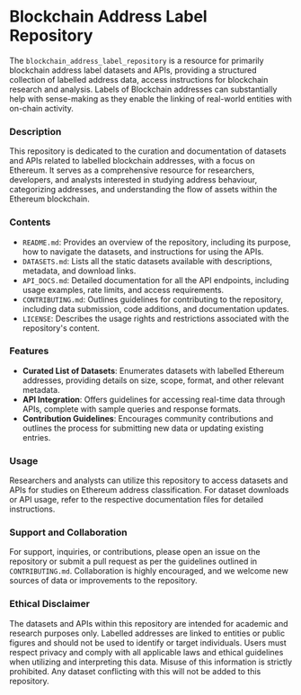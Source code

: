 # Blockchain Address Label Repository
The `blockchain_address_label_repository` is a resource for primarily blockchain address label datasets and APIs, providing a structured collection of labelled address data, access instructions for blockchain research and analysis. Labels of Blockchain addresses can substantially help with sense-making as they enable the linking of real-world entities with on-chain activity. 


### Description

This repository is dedicated to the curation and documentation of datasets and APIs related to labelled blockchain addresses, with a focus on Ethereum. It serves as a comprehensive resource for researchers, developers, and analysts interested in studying address behaviour, categorizing addresses, and understanding the flow of assets within the Ethereum blockchain.

### Contents

- `README.md`: Provides an overview of the repository, including its purpose, how to navigate the datasets, and instructions for using the APIs.
- `DATASETS.md`: Lists all the static datasets available with descriptions, metadata, and download links.
- `API_DOCS.md`: Detailed documentation for all the API endpoints, including usage examples, rate limits, and access requirements.
- `CONTRIBUTING.md`: Outlines guidelines for contributing to the repository, including data submission, code additions, and documentation updates.
- `LICENSE`: Describes the usage rights and restrictions associated with the repository's content.

### Features

- **Curated List of Datasets**: Enumerates datasets with labelled Ethereum addresses, providing details on size, scope, format, and other relevant metadata.
- **API Integration**: Offers guidelines for accessing real-time data through APIs, complete with sample queries and response formats.
- **Contribution Guidelines**: Encourages community contributions and outlines the process for submitting new data or updating existing entries.

### Usage

Researchers and analysts can utilize this repository to access datasets and APIs for studies on Ethereum address classification. For dataset downloads or API usage, refer to the respective documentation files for detailed instructions.

### Support and Collaboration

For support, inquiries, or contributions, please open an issue on the repository or submit a pull request as per the guidelines outlined in `CONTRIBUTING.md`. Collaboration is highly encouraged, and we welcome new sources of data or improvements to the repository.

### Ethical Disclaimer
The datasets and APIs within this repository are intended for academic and research purposes only. Labelled addresses are linked to entities or public figures and should not be used to identify or target individuals. Users must respect privacy and comply with all applicable laws and ethical guidelines when utilizing and interpreting this data. Misuse of this information is strictly prohibited. Any dataset conflicting with this will not be added to this repository.






